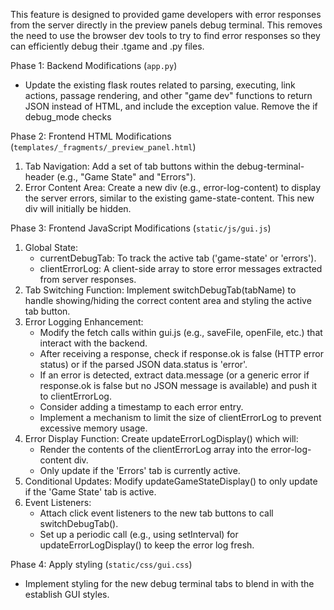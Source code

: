 This feature is designed to provided game developers with error responses from the server directly in the preview panels debug terminal. This removes the need to use the browser dev tools to try to find error responses so they can efficiently debug their .tgame and .py files.

Phase 1: Backend Modifications (`app.py`) 

- Update the existing flask routes related to parsing, executing, link actions, passage rendering, and other "game dev" functions to return JSON instead of HTML, and include the exception value. Remove the if debug_mode checks

Phase 2: Frontend HTML Modifications (`templates/_fragments/_preview_panel.html`)

1. Tab Navigation: Add a set of tab buttons within the debug-terminal-header (e.g., "Game State" and "Errors").
2. Error Content Area: Create a new div (e.g., error-log-content) to display the server errors, similar to the existing game-state-content. This new div will initially be hidden.

Phase 3: Frontend JavaScript Modifications (`static/js/gui.js`)

1. Global State:
    - currentDebugTab: To track the active tab ('game-state' or 'errors').
    - clientErrorLog: A client-side array to store error messages extracted from server responses.
2. Tab Switching Function: Implement switchDebugTab(tabName) to handle showing/hiding the correct content area and styling the active tab button.
3. Error Logging Enhancement:
    - Modify the fetch calls within gui.js (e.g., saveFile, openFile, etc.) that interact with the backend.
    - After receiving a response, check if response.ok is false (HTTP error status) or if the parsed JSON data.status is 'error'.
    - If an error is detected, extract data.message (or a generic error if response.ok is false but no JSON message is available) and push it to clientErrorLog.
    - Consider adding a timestamp to each error entry.
    - Implement a mechanism to limit the size of clientErrorLog to prevent excessive memory usage.
4. Error Display Function: Create updateErrorLogDisplay() which will:
    - Render the contents of the clientErrorLog array into the error-log-content div.
    - Only update if the 'Errors' tab is currently active.
5. Conditional Updates: Modify updateGameStateDisplay() to only update if the 'Game State' tab is active.
6. Event Listeners:
    - Attach click event listeners to the new tab buttons to call switchDebugTab().
    - Set up a periodic call (e.g., using setInterval) for updateErrorLogDisplay() to keep the error log fresh.

Phase 4: Apply styling (`static/css/gui.css`)

- Implement styling for the new debug terminal tabs to blend in with the establish GUI styles.